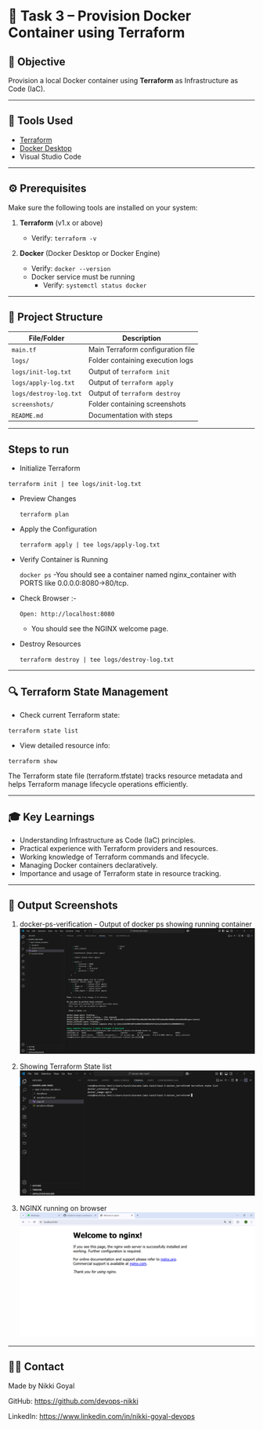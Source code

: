 # 🚀 Task 3 – Provision Docker Container using Terraform

## 🎯 Objective
Provision a local Docker container using **Terraform** as Infrastructure as Code (IaC).

---

## 🧰 Tools Used
- [Terraform](https://developer.hashicorp.com/terraform/downloads)
- [Docker Desktop](https://www.docker.com/products/docker-desktop/)
- Visual Studio Code

---

## ⚙️ Prerequisites
Make sure the following tools are installed on your system:

1. **Terraform** (v1.x or above)  
   - Verify: `terraform -v`

2. **Docker** (Docker Desktop or Docker Engine)  
   - Verify: `docker --version`
   - Docker service must be running
     - Verify: `systemctl status docker`

---

## 📁 Project Structure

| File/Folder                 | Description                                      |
|-----------------------------|--------------------------------------------------|
| `main.tf`                   | Main Terraform configuration file                |
| `logs/`                     | Folder containing execution logs                 |
| `logs/init-log.txt`         | Output of `terraform init`                       |
| `logs/apply-log.txt`        | Output of `terraform apply`                      |
| `logs/destroy-log.txt`      | Output of `terraform destroy`                    |
| `screenshots/`              | Folder containing screenshots                    |
| `README.md`                 | Documentation with steps                         |

---

## Steps to run

- Initialize Terraform 

 `terraform init | tee logs/init-log.txt`
- Preview Changes

  `terraform plan`
- Apply the Configuration

  `terraform apply | tee logs/apply-log.txt`
- Verify Container is Running

  `docker ps`
 -You should see a container named nginx_container with PORTS like 0.0.0.0:8080->80/tcp.
- Check Browser :-

  `Open: http://localhost:8080`
   - You should see the NGINX welcome page.
- Destroy Resources

   `terraform destroy | tee logs/destroy-log.txt`

---

## 🔍 Terraform State Management
- Check current Terraform state:

 `terraform state list`

- View detailed resource info:

 `terraform show`

The Terraform state file (terraform.tfstate) tracks resource metadata and helps Terraform manage lifecycle operations efficiently.
 
 --- 

## 🎓 Key Learnings

- Understanding Infrastructure as Code (IaC) principles.
- Practical experience with Terraform providers and resources.
- Working knowledge of Terraform commands and lifecycle.
- Managing Docker containers declaratively.
- Importance and usage of Terraform state in resource tracking.

---

## 📸 Output Screenshots
 
1. docker-ps-verification - Output of docker ps showing running container
  ![Verifying Running Container](Output_screenshots/docker_ps.png)

2. Showing Terraform State list
  ![terraform-state-list](Output_screenshots/terraform_state_list.png)

3. NGINX running on browser
  ![nginx-browser](Output_screenshots/nginx_browser.png)

 ---

## 🙋‍♀️ Contact

Made by Nikki Goyal

GitHub: https://github.com/devops-nikki

LinkedIn: https://www.linkedin.com/in/nikki-goyal-devops

